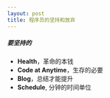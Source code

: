 ```yaml
---
layout: post
title: 程序员的坚持和放弃
---
```


##### 要坚持的
* **Health**，革命的本钱
* **Code at Anytime**，生存的必要
* **Blog**，总结才能提升
* **Schedule**, 分钟的时间单位


